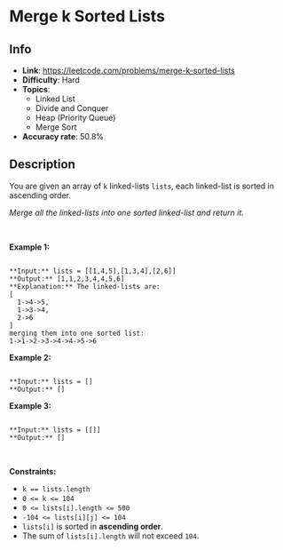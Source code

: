 # Merge k Sorted Lists

## Info  
- **Link**: https://leetcode.com/problems/merge-k-sorted-lists
- **Difficulty**: Hard  
- **Topics**:   
    - Linked List
    - Divide and Conquer
    - Heap (Priority Queue)
    - Merge Sort
- **Accuracy rate**: 50.8%  

## Description  
    
You are given an array of `k` linked-lists `lists`, each linked-list is sorted in ascending order.


*Merge all the linked-lists into one sorted linked-list and return it.*


 


**Example 1:**



```

**Input:** lists = [[1,4,5],[1,3,4],[2,6]]
**Output:** [1,1,2,3,4,4,5,6]
**Explanation:** The linked-lists are:
[
  1->4->5,
  1->3->4,
  2->6
]
merging them into one sorted list:
1->1->2->3->4->4->5->6

```

**Example 2:**



```

**Input:** lists = []
**Output:** []

```

**Example 3:**



```

**Input:** lists = [[]]
**Output:** []

```

 


**Constraints:**


* `k == lists.length`
* `0 <= k <= 104`
* `0 <= lists[i].length <= 500`
* `-104 <= lists[i][j] <= 104`
* `lists[i]` is sorted in **ascending order**.
* The sum of `lists[i].length` will not exceed `104`.


  
    